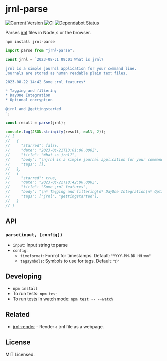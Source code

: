 # jrnl-parse

[![Current Version](https://badgen.net/npm/v/jrnl-parse)](https://www.npmjs.org/package/jrnl-parse)
![CI](https://github.com/sloria/jrnl-parse/workflows/CI/badge.svg)
[![Dependabot Status](https://api.dependabot.com/badges/status?host=github&repo=sloria/jrnl-parse)](https://dependabot.com)

Parses [jrnl](http://jrnl.sh) files in Node.js or the browser.

```
npm install jrnl-parse
```

```javascript
import parse from "jrnl-parse";

const jrnl = `2023-08-21 09:01 What is jrnl?

jrnl is a simple journal application for your command line.
Journals are stored as human readable plain text files.

2023-08-22 14:42 Some jrnl features*

* Tagging and filtering
* DayOne Integration
* Optional encryption

@jrnl and @gettingstarted
`;

const result = parse(jrnl);

console.log(JSON.stringify(result, null, 2));
// [
//   {
//     "starred": false,
//     "date": "2023-08-21T13:01:00.000Z",
//     "title": "What is jrnl?",
//     "body": "\njrnl is a simple journal application for your command line.\nJournals are stored as human readable plain text files.\n\n"
//     "tags": [],
//   },
//   {
//     "starred": true,
//     "date": "2023-08-22T18:42:00.000Z",
//     "title": "Some jrnl features",
//     "body": "\n* Tagging and filtering\n* DayOne Integration\n* Optional encryption\n"
//     "tags": ["jrnl", "gettingstarted"],
//   }
// ]
```

## API

### `parse(input, [config])`

- `input`: Input string to parse
- `config`:
  - `timeformat`: Format for timestamps. Default: `"YYYY-MM-DD HH:mm"`
  - `tagsymbols`: Symbols to use for tags. Default: `"@"`

## Developing

- `npm install`
- To run tests: `npm test`
- To run tests in watch mode: `npm test -- --watch`

## Related

- [jrnl-render](https://github.com/sloria/jrnl-render) - Render a jrnl
  file as a webpage.

## License

MIT Licensed.
